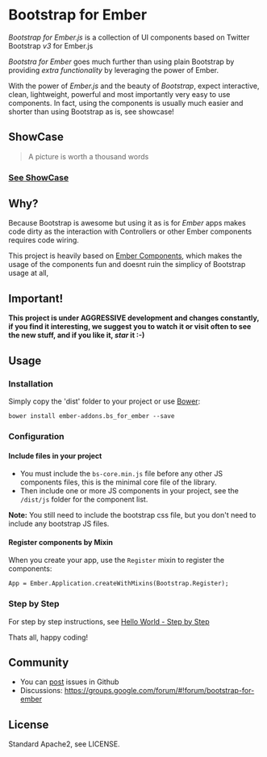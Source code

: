 # Bootstrap for Ember

_Bootstrap for Ember.js_ is a collection of UI components based on Twitter Bootstrap *v3* for Ember.js

_Bootstra for Ember_ goes much further than using plain Bootstrap by providing _extra functionality_ by leveraging the 
power of Ember.

With the power of _Ember.js_ and the beauty of _Bootstrap_, expect interactive, clean, lightweight, powerful 
and most importantly very easy to use components. In fact, using the components is usually much easier and shorter than 
using Bootstrap as is, see showcase!

## ShowCase

> A picture is worth a thousand words

### [See ShowCase](http://ember-addons.github.io/bootstrap-for-ember/dist)

## Why?

Because Bootstrap is awesome but using it as is for _Ember_ apps makes code dirty as the interaction with Controllers
or other Ember components requires code wiring.


This project is heavily based on [Ember Components](http://emberjs.com/guides/components/), which makes the usage of
the components fun and doesnt ruin the simplicy of Bootstrap usage at all,

## Important!

**This project is under AGGRESSIVE development and changes constantly, if you find it interesting, we suggest you to 
watch it or visit often to see the new stuff, and if you like it, _star_ it :-)**

## Usage

### Installation

Simply copy the 'dist' folder to your project or use [Bower](http://bower.io/):

```
bower install ember-addons.bs_for_ember --save
```

### Configuration

#### Include files in your project

* You must include the `bs-core.min.js` file before any other JS components files, this is the minimal core file of the library.
* Then include one or more JS components in your project, see the `/dist/js` folder for the component list.

**Note:** You still need to include the bootstrap css file, but you don't need to include any bootstrap JS files.


#### Register components by Mixin

When you create your app, use the `Register` mixin to register the components:

``` javascripts
App = Ember.Application.createWithMixins(Bootstrap.Register);
```

### Step by Step

For step by step instructions, see [Hello World - Step by Step](https://github.com/ember-addons/bootstrap-for-ember/wiki/Hello-world)


Thats all, happy coding!


## Community

* You can [post](https://github.com/ember-addons/bootstrap-for-ember/issues/new) issues in Github
* Discussions: https://groups.google.com/forum/#!forum/bootstrap-for-ember

## License
Standard Apache2, see LICENSE.
